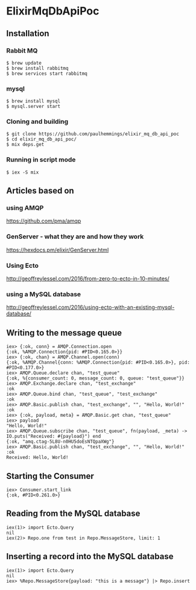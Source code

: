 # ElixirMqDbApiPoc

## Installation

### Rabbit MQ

````
$ brew update
$ brew install rabbitmq
$ brew services start rabbitmq
````

### mysql

````
$ brew install mysql
$ mysql.server start
````

### Cloning and building

````
$ git clone https://github.com/paulhemmings/elixir_mq_db_api_poc
$ cd elixir_mq_db_api_poc/
$ mix deps.get
````

### Running in script mode

````
$ iex -S mix
````

## Articles based on

### using AMQP
https://github.com/pma/amqp

### GenServer - what they are and how they work
https://hexdocs.pm/elixir/GenServer.html

### Using Ecto
http://geoffreylessel.com/2016/from-zero-to-ecto-in-10-minutes/

### using a MySQL database
http://geoffreylessel.com/2016/using-ecto-with-an-existing-mysql-database/

## Writing to the message queue

````
iex> {:ok, conn} = AMQP.Connection.open
{:ok, %AMQP.Connection{pid: #PID<0.165.0>}}
iex> {:ok, chan} = AMQP.Channel.open(conn)
{:ok, %AMQP.Channel{conn: %AMQP.Connection{pid: #PID<0.165.0>}, pid: #PID<0.177.0>}
iex> AMQP.Queue.declare chan, "test_queue"
{:ok, %{consumer_count: 0, message_count: 0, queue: "test_queue"}}
iex> AMQP.Exchange.declare chan, "test_exchange"
:ok
iex> AMQP.Queue.bind chan, "test_queue", "test_exchange"
:ok
iex> AMQP.Basic.publish chan, "test_exchange", "", "Hello, World!"
:ok
iex> {:ok, payload, meta} = AMQP.Basic.get chan, "test_queue"
iex> payload
"Hello, World!"
iex> AMQP.Queue.subscribe chan, "test_queue", fn(payload, _meta) -> IO.puts("Received: #{payload}") end
{:ok, "amq.ctag-5L8U-n0HU5doEsNTQpaXWg"}
iex> AMQP.Basic.publish chan, "test_exchange", "", "Hello, World!"
:ok
Received: Hello, World!
````

## Starting the Consumer
````
iex> Consumer.start_link
{:ok, #PID<0.261.0>}
````
## Reading from the MySQL database

````
iex(1)> import Ecto.Query
nil
iex(2)> Repo.one from test in Repo.MessageStore, limit: 1
````

## Inserting a record into the MySQL database

````
iex(1)> import Ecto.Query
nil
iex> %Repo.MessageStore{payload: "this is a message"} |> Repo.insert
````
